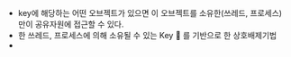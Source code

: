 - key에 해당하는 어떤 오브젝트가 있으면 이 오브젝트를 소유한(쓰레드, 프로세스)만이 공유자원에 접근할 수 있다.
- 한 쓰레드, 프로세스에 의해 소유될 수 있는 Key 🔑 를 기반으로 한 상호배제기법
- 